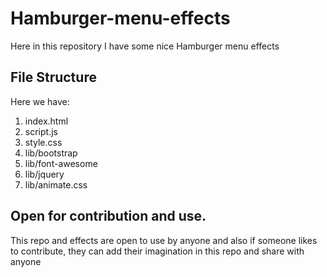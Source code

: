# Hamburger-menu-effects
Here in this repository I have some nice Hamburger menu effects

## File Structure
Here we have:
1) index.html        <!--- Main HTML file -->
2) script.js         <!--- Click and Effect javascript code -->
3) style.css         <!--- Custom Stylesheet -->
4) lib/bootstrap     <!--- For bootstrap layout and some pre-define elements -->
5) lib/font-awesome  <!--- For icons and custom fonts. -->
6) lib/jquery        <!--- JQuery plugin for compressed javascript and pre-defined functions -->
7) lib/animate.css   <!--- Some nice CSS3 animation for better effects -->

## Open for contribution and use.
This repo and effects are open to use by anyone and also if someone likes to contribute, they can add their imagination in this repo and share with anyone
